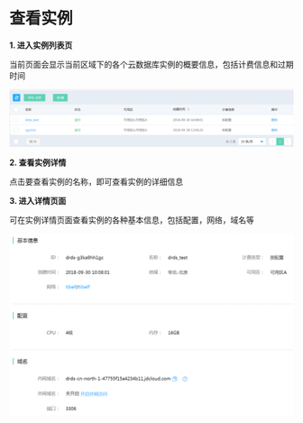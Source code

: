 # 查看实例

**1. 进入实例列表页**

当前页面会显示当前区域下的各个云数据库实例的概要信息，包括计费信息和过期时间

![实例列表](../../../../../image/DRDS/instance_list.png)

**2. 查看实例详情**

点击要查看实例的名称，即可查看实例的详细信息

**3. 进入详情页面**

可在实例详情页面查看实例的各种基本信息，包括配置，网络，域名等

![实例详情](../../../../../image/DRDS/view-instance.png)
